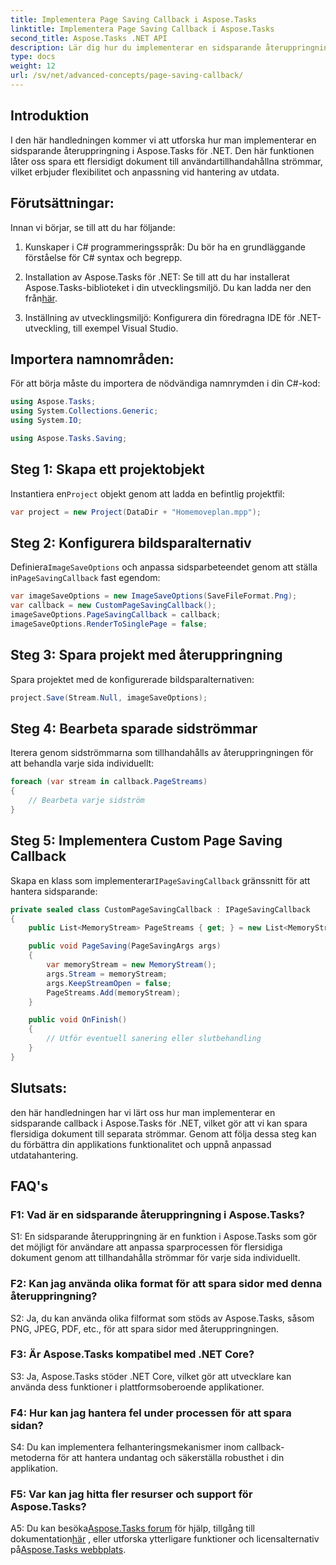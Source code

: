 ```yaml
---
title: Implementera Page Saving Callback i Aspose.Tasks
linktitle: Implementera Page Saving Callback i Aspose.Tasks
second_title: Aspose.Tasks .NET API
description: Lär dig hur du implementerar en sidsparande återuppringning i Aspose.Tasks för .NET, vilket möjliggör anpassad hantering av flersidiga dokumentutdataströmmar.
type: docs
weight: 12
url: /sv/net/advanced-concepts/page-saving-callback/
---
```

## Introduktion

I den här handledningen kommer vi att utforska hur man implementerar en sidsparande återuppringning i Aspose.Tasks för .NET. Den här funktionen låter oss spara ett flersidigt dokument till användartillhandahållna strömmar, vilket erbjuder flexibilitet och anpassning vid hantering av utdata.

## Förutsättningar:

Innan vi börjar, se till att du har följande:

1. Kunskaper i C# programmeringsspråk: Du bör ha en grundläggande förståelse för C# syntax och begrepp.
   
2. Installation av Aspose.Tasks för .NET: Se till att du har installerat Aspose.Tasks-biblioteket i din utvecklingsmiljö. Du kan ladda ner den från[här](https://releases.aspose.com/tasks/net/).

3. Inställning av utvecklingsmiljö: Konfigurera din föredragna IDE för .NET-utveckling, till exempel Visual Studio.

## Importera namnområden:

För att börja måste du importera de nödvändiga namnrymden i din C#-kod:

```csharp
using Aspose.Tasks;
using System.Collections.Generic;
using System.IO;

using Aspose.Tasks.Saving;

```

## Steg 1: Skapa ett projektobjekt

 Instantiera en`Project` objekt genom att ladda en befintlig projektfil:

```csharp
var project = new Project(DataDir + "Homemoveplan.mpp");
```

## Steg 2: Konfigurera bildsparalternativ

 Definiera`ImageSaveOptions` och anpassa sidsparbeteendet genom att ställa in`PageSavingCallback` fast egendom:

```csharp
var imageSaveOptions = new ImageSaveOptions(SaveFileFormat.Png);
var callback = new CustomPageSavingCallback();
imageSaveOptions.PageSavingCallback = callback;
imageSaveOptions.RenderToSinglePage = false;
```

## Steg 3: Spara projekt med återuppringning

Spara projektet med de konfigurerade bildsparalternativen:

```csharp
project.Save(Stream.Null, imageSaveOptions);
```

## Steg 4: Bearbeta sparade sidströmmar

Iterera genom sidströmmarna som tillhandahålls av återuppringningen för att behandla varje sida individuellt:

```csharp
foreach (var stream in callback.PageStreams)
{
    // Bearbeta varje sidström
}
```

## Steg 5: Implementera Custom Page Saving Callback

 Skapa en klass som implementerar`IPageSavingCallback` gränssnitt för att hantera sidsparande:

```csharp
private sealed class CustomPageSavingCallback : IPageSavingCallback
{
    public List<MemoryStream> PageStreams { get; } = new List<MemoryStream>();

    public void PageSaving(PageSavingArgs args)
    {
        var memoryStream = new MemoryStream();
        args.Stream = memoryStream;
        args.KeepStreamOpen = false;
        PageStreams.Add(memoryStream);
    }

    public void OnFinish()
    {
        // Utför eventuell sanering eller slutbehandling
    }
}
```

## Slutsats:

den här handledningen har vi lärt oss hur man implementerar en sidsparande callback i Aspose.Tasks för .NET, vilket gör att vi kan spara flersidiga dokument till separata strömmar. Genom att följa dessa steg kan du förbättra din applikations funktionalitet och uppnå anpassad utdatahantering.

## FAQ's

### F1: Vad är en sidsparande återuppringning i Aspose.Tasks?

S1: En sidsparande återuppringning är en funktion i Aspose.Tasks som gör det möjligt för användare att anpassa sparprocessen för flersidiga dokument genom att tillhandahålla strömmar för varje sida individuellt.

### F2: Kan jag använda olika format för att spara sidor med denna återuppringning?

S2: Ja, du kan använda olika filformat som stöds av Aspose.Tasks, såsom PNG, JPEG, PDF, etc., för att spara sidor med återuppringningen.

### F3: Är Aspose.Tasks kompatibel med .NET Core?

S3: Ja, Aspose.Tasks stöder .NET Core, vilket gör att utvecklare kan använda dess funktioner i plattformsoberoende applikationer.

### F4: Hur kan jag hantera fel under processen för att spara sidan?

S4: Du kan implementera felhanteringsmekanismer inom callback-metoderna för att hantera undantag och säkerställa robusthet i din applikation.

### F5: Var kan jag hitta fler resurser och support för Aspose.Tasks?

 A5: Du kan besöka[Aspose.Tasks forum](https://forum.aspose.com/c/tasks/15) för hjälp, tillgång till dokumentation[här](https://reference.aspose.com/tasks/net/) , eller utforska ytterligare funktioner och licensalternativ på[Aspose.Tasks webbplats](https://purchase.aspose.com/buy).